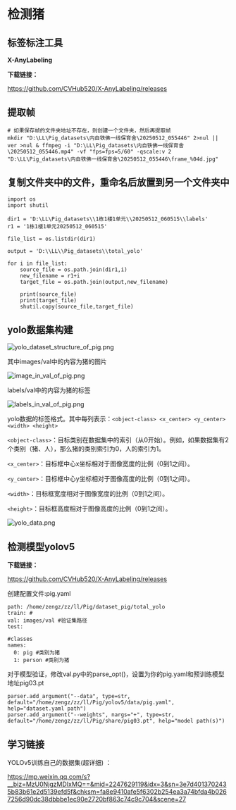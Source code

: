 # 检测猪

## 标签标注工具
**X-AnyLabeling**

**下载链接：**

https://github.com/CVHub520/X-AnyLabeling/releases

## 提取帧
    # 如果保存帧的文件夹地址不存在，则创建一个文件夹，然后再提取帧
    mkdir "D:\LL\Pig_datasets\内自铁佛一线保育舍\20250512_055446" 2>nul || ver >nul & ffmpeg -i "D:\LL\Pig_datasets\内自铁佛一线保育舍\20250512_055446.mp4" -vf "fps=fps=5/60" -qscale:v 2 "D:\LL\Pig_datasets\内自铁佛一线保育舍\20250512_055446\frame_%04d.jpg"

## 复制文件夹中的文件，重命名后放置到另一个文件夹中
    import os
    import shutil
    
    dir1 = 'D:\LL\Pig_datasets\\1栋1楼1单元\\20250512_060515\\labels'
    r1 = '1栋1楼1单元20250512_060515'
    
    file_list = os.listdir(dir1)
    
    output = 'D:\\LL\\Pig_datasets\\total_yolo'
    
    for i in file_list:
        source_file = os.path.join(dir1,i)
        new_filename = r1+i
        target_file = os.path.join(output,new_filename)
        
        print(source_file)
        print(target_file)
        shutil.copy(source_file,target_file)


## yolo数据集构建
![yolo_dataset_structure_of_pig.png](yolo_dataset_structure_of_pig.png)

其中images/val中的内容为猪的图片

![image_in_val_of_pig.png](image_in_val_of_pig.png)

labels/val中的内容为猪的标签

![labels_in_val_of_pig.png](labels_in_val_of_pig.png)

yolo数据的标签格式。其中每列表示：`<object-class> <x_center> <y_center> <width> <height>`

`<object-class>`：目标类别在数据集中的索引（从0开始）。例如，如果数据集有2个类别（猪、人），那么猪的类别索引为0，人的索引为1。

`<x_center>`：目标框中心x坐标相对于图像宽度的比例（0到1之间）。

`<y_center>`：目标框中心y坐标相对于图像高度的比例（0到1之间）。

`<width>`：目标框宽度相对于图像宽度的比例（0到1之间）。

`<height>`：目标框高度相对于图像高度的比例（0到1之间）。

![yolo_data.png](yolo_data.png)



## 检测模型yolov5
**下载链接：**

https://github.com/CVHub520/X-AnyLabeling/releases

创建配置文件:pig.yaml

    path: /home/zengz/zz/ll/Pig/dataset_pig/total_yolo
    train: #
    val: images/val #验证集路径
    test:
    
    #classes
    names:
      0: pig #类别为猪
      1: person #类别为猪

对于模型验证，修改val.py中的parse_opt()，设置为你的pig.yaml和预训练模型地址pig03.pt

    parser.add_argument("--data", type=str, default="/home/zengz/zz/ll/Pig/yolov5/data/pig.yaml", help="dataset.yaml path")
    parser.add_argument("--weights", nargs="+", type=str, default="/home/zengz/zz/ll/Pig/share/pig03.pt", help="model path(s)")

## 学习链接
YOLOv5训练自己的数据集(超详细) ：

https://mp.weixin.qq.com/s?__biz=MzU0NjgzMDIxMQ==&mid=2247629119&idx=3&sn=3e7d4013702435b83b61e2d5139efd5f&chksm=fa8e9410afe5f6302b254ea3a74bfda4b0267256d90dc38dbbbe1ec90e2720bf863c74c9c704&scene=27

